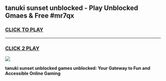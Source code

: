 
## tanuki sunset unblocked - Play Unblocked Gmaes & Free #mr7qx
<h3>
<a href="https://news.freeplayer.one?title=tanuki_sunset_unblocked&ref=24F">CLICK TO PLAY</a></h3>
<hr>

<h3>
<a href="https://news.freeplayer.one?title=tanuki_sunset_unblocked&ref=24F">CLICK 2 PLAY</a>
  
</h3>

<a href="https://news.freeplayer.one?title=tanuki_sunset_unblocked&ref=24F/"><img src="https://clearcache.store/games.png"></a>


**tanuki sunset unblocked games unblocked: Your Gateway to Fun and Accessible Online Gaming**
